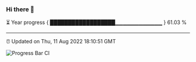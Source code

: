 ### Hi there 👋

⏳ Year progress { ██████████████████▁▁▁▁▁▁▁▁▁▁▁▁ } 61.03 %

---

⏰ Updated on Thu, 11 Aug 2022 18:10:51 GMT

![Progress Bar CI](https://github.com/Shyam-Makwana/GitHub-Actions-Demo/workflows/Progress%20Bar%20CI/badge.svg)
